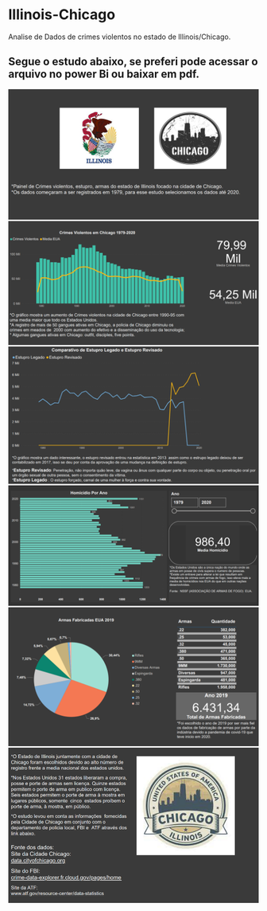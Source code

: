# Illinois-Chicago

Analise de Dados de crimes violentos no estado de Illinois/Chicago.

## Segue o estudo abaixo, se preferi pode acessar o arquivo no power Bi ou baixar em pdf.

![](https://github.com/tiagojti/Analise_de_Dados/blob/main/Estudo-Illinois-Chicago/Imagens/chicago1.PNG)
![](https://github.com/tiagojti/Analise_de_Dados/blob/main/Estudo-Illinois-Chicago/Imagens/chicago2.PNG)
![](https://github.com/tiagojti/Analise_de_Dados/blob/main/Estudo-Illinois-Chicago/Imagens/chicago3.PNG)
![](https://github.com/tiagojti/Analise_de_Dados/blob/main/Estudo-Illinois-Chicago/Imagens/chicago4.PNG)
![](https://github.com/tiagojti/Analise_de_Dados/blob/main/Estudo-Illinois-Chicago/Imagens/chicago5.PNG)
![](https://github.com/tiagojti/Analise_de_Dados/blob/main/Estudo-Illinois-Chicago/Imagens/chicago6.PNG)


